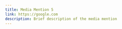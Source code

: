 ```yaml
---
title: Media Mention 5
link: https://google.com
description: Brief description of the media mention
---
```

